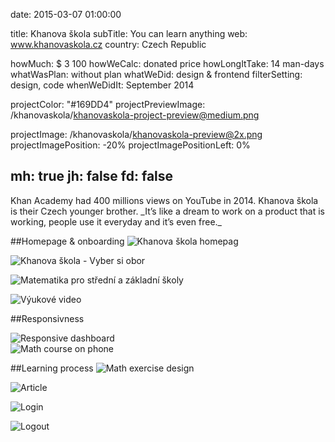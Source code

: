 date: 2015-03-07 01:00:00

title: Khanova škola
subTitle: You can learn anything
web: www.khanovaskola.cz
country: Czech Republic

howMuch: $ 3 100
howWeCalc: donated price
howLongItTake: 14 man-days
whatWasPlan: without plan
whatWeDid: design & frontend
filterSetting: design, code
whenWeDidIt: September 2014

projectColor: "#169DD4"
projectPreviewImage: /khanovaskola/khanovaskola-project-preview@medium.png

projectImage: /khanovaskola/khanovaskola-preview@2x.png
projectImagePosition: -20%
projectImagePositionLeft: 0%

mh: true
jh: false
fd: false
---

<div id="description" class="description">
Khan Academy had 400 millions views on YouTube in 2014. Khanova škola is their Czech younger brother.
_It’s like a dream to work on a product that is working, people use it everyday and it’s even free._
</div>

##Homepage & onboarding
<img class="lazyload container-page"
  data-src="/khanovaskola/khanovaskola-homepage@medium.png"
  data-srcset="/khanovaskola/khanovaskola-homepage@2x.png 2000w,
          /khanovaskola/khanovaskola-homepage@medium.png 1280w,
          /khanovaskola/khanovaskola-homepage@small.png 800w,"
  sizes="100%"
  alt="Khanova škola homepag">

<img class="lazyload container-page"
  data-src="/khanovaskola/khanovaskola-vyber@medium.png"
  data-srcset="/khanovaskola/khanovaskola-vyber@2x.png 2000w,
          /khanovaskola/khanovaskola-vyber@medium.png 1280w,
          /khanovaskola/khanovaskola-vyber@small.png 800w,"
  sizes="100%"
  alt="Khanova škola - Vyber si obor ">

<img class="lazyload container-page"
  data-src="/khanovaskola/khanovaskola-math@medium.png"
  data-srcset="/khanovaskola/khanovaskola-math@2x.png 2000w,
          /khanovaskola/khanovaskola-math@medium.png 1280w,
          /khanovaskola/khanovaskola-math@small.png 800w,"
  sizes="100%"
  alt="Matematika pro střední a základní školy">

<img class="lazyload container-page"
  data-src="/khanovaskola/khanovaskola-video@medium.png"
  data-srcset="/khanovaskola/khanovaskola-video@2x.png 2000w,
          /khanovaskola/khanovaskola-video@medium.png 1280w,
          /khanovaskola/khanovaskola-video@small.png 800w,"
  sizes="100%"
  alt="Výukové video">


##Responsivness

<div class="lazyload portraits">
  <div class="lazyload portrait left">
  <img class="lazyload mobile-portrait"
    data-src="/khanovaskola/khanovaskola-mobile-dashboard@medium.png"
    data-srcset="/khanovaskola/khanovaskola-mobile-dashboard@2x.png 2000w,
            /khanovaskola/khanovaskola-mobile-dashboard@medium.png 1280w,
            /khanovaskola/khanovaskola-mobile-dashboard@small.png 800w,"
    sizes="100%"
    alt="Responsive dashboard ">
  </div>
  <div class="lazyload portrait right">
    <img class="lazyload mobile-portrait"
    data-src="/khanovaskola/khanovaskola-mobile-blok@medium.png"
    data-srcset="/khanovaskola/khanovaskola-mobile-blok@2x.png 2000w,
            /khanovaskola/khanovaskola-mobile-blok@medium.png 1280w,
            /khanovaskola/khanovaskola-mobile-blok@small.png 800w,"
    sizes="100%"
    alt="Math course on phone">
  </div>
</div>

##Learning process
<img class="lazyload container-page left"
  data-src="/khanovaskola/khanovaskola-exercise@medium.png"
  data-srcset="/khanovaskola/khanovaskola-exercise@2x.png 2000w,
          /khanovaskola/khanovaskola-exercise@medium.png 1280w,
          /khanovaskola/khanovaskola-exercise@small.png 800w,"
  sizes="100%"
  alt="Math exercise design">

<img class="lazyload container-page right"
  data-src="/khanovaskola/khanovaskola-article@medium.png"
  data-srcset="/khanovaskola/khanovaskola-article@2x.png 2000w,
          /khanovaskola/khanovaskola-article@medium.png 1280w,
          /khanovaskola/khanovaskola-article@small.png 800w,"
  sizes="100%"
  alt="Article">

<img class="lazyload container-page"
  data-src="/khanovaskola/khanovaskola-login@medium.png"
  data-srcset="/khanovaskola/khanovaskola-login@2x.png 2000w,
          /khanovaskola/khanovaskola-login@medium.png 1280w,
          /khanovaskola/khanovaskola-login@small.png 800w,"
  sizes="100%"
  alt="Login">

<img class="lazyload container-page"
  data-src="/khanovaskola/khanovaskola-logout@medium.png"
  data-srcset="/khanovaskola/khanovaskola-logout@2x.png 2000w,
          /khanovaskola/khanovaskola-logout@medium.png 1280w,
          /khanovaskola/khanovaskola-logout@small.png 800w,"
  sizes="100%"
  alt="Logout">

